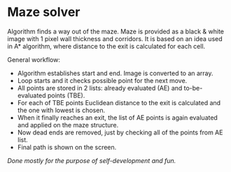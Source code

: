 # Maze solver

Algorithm finds a way out of the maze. Maze is provided as a black & white image with 1 pixel wall thickness and corridors.
It is based on an idea used in A* algorithm, where distance to the exit is calculated for each cell.

General workflow:
* Algorithm establishes start and end. Image is converted to an array. 
* Loop starts and it checks possible point for the next move.
* All points are stored in 2 lists: already evaluated (AE) and to-be-evaluated points (TBE). 
* For each of TBE points Euclidean distance to the exit is calculated and the one with lowest is chosen.
* When it finally reaches an exit, the list of AE points is again evaluated and applied on the maze structure.
* Now dead ends are removed, just by checking all of the points from AE list.
* Final path is shown on the screen.

*Done mostly for the purpose of self-development and fun.*

